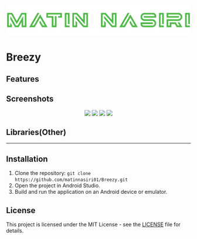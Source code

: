 ![Logo](https://raw.githubusercontent.com/matinnasiri01/matinnasiri01/main/main-logo.png)

# Breezy



## Features


## Screenshots

<p align="center">
  <img src="/prImages/main.png" width="200" />
  <img src="/prImages/chart.png" width="200" />
  <img src="/prImages/category.png" width="200" />
  <img src="/prImages/about.png" width="200" />
</p>

## Libraries(Other)
***
## Installation

1. Clone the repository: `git clone https://github.com/matinnasiri01/Breezy.git`
2. Open the project in Android Studio.
3. Build and run the application on an Android device or emulator.

## License

This project is licensed under the MIT License - see the [LICENSE](/LICENSE) file for details.
